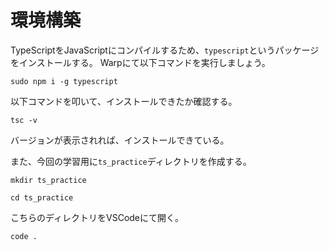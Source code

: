 # 環境構築
TypeScriptをJavaScriptにコンパイルするため、`typescript`というパッケージをインストールする。
Warpにて以下コマンドを実行しましょう。

```
sudo npm i -g typescript
```

以下コマンドを叩いて、インストールできたか確認する。

```
tsc -v
```

バージョンが表示されれば、インストールできている。

また、今回の学習用に`ts_practice`ディレクトリを作成する。

```
mkdir ts_practice
```

```
cd ts_practice
```

こちらのディレクトリをVSCodeにて開く。

```
code .
```
